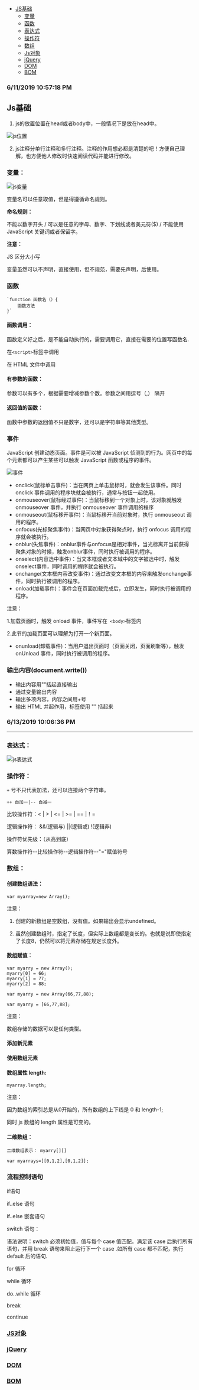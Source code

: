 <!-- TOC -->
- [JS基础](#Js基础)
    - [变量](#变量)
    - [函数](#函数)
    - [表达式](#表达式)
    - [操作符](#操作符)
    - [数组](#数组)
    - [Js对象](#Js对象)
    - [jQuery](#jQuery)
    - [DOM](#DOM)
    - [BOM](#BOM)


<!-- /TOC -->
### 6/11/2019 10:57:18 PM 
## Js基础

1. js的放置位置在head或者body中，一般情况下是放在head中。

![js位置](https://i.imgur.com/OCHQ7I4.png)

2. js注释分单行注释和多行注释。注释的作用想必都是清楚的吧！方便自己理解，也方便他人修改时快速阅读代码并能进行修改。

### 变量：

![js变量](https://i.imgur.com/yUMWChh.png)

变量名可以任意取值，但是得遵循命名规则。

**命名规则：**

不能以数字开头 / 可以是任意的字母、数字、下划线或者美元符($) / 不能使用   JavaScript 关键词或者保留字。

**注意：** 

JS 区分大小写

变量虽然可以不声明，直接使用，但不规范，需要先声明，后使用。

### 函数

    `function 函数名（）{
		函数方法
    }`

#### 函数调用：

函数定义好之后，是不能自动执行的，需要调用它，直接在需要的位置写函数名.

在`<script>`标签中调用

在 HTML 文件中调用

#### 有参数的函数：

参数可以有多个，根据需要增减参数个数。参数之间用逗号（,）
隔开

#### 返回值的函数：

函数中参数的返回值不只是数字，还可以是字符串等其他类型。

### 事件

JavaScript 创建动态页面。事件是可以被 JavaScript 侦测到的行为。网页中的每个元素都可以产生某些可以触发 JavaScript 函数或程序的事件。

![事件](https://i.imgur.com/EMx304v.png)

- onclick(鼠标单击事件)：当在网页上单击鼠标时，就会发生该事件。同时 onclick 事件调用的程序块就会被执行，通常与按钮一起使用。
- onmouseover(鼠标经过事件)：当鼠标移到一个对象上时，该对象就触发 onmouseover 事件，并执行 onmouseover 事件调用的程序
-  onmouseout(鼠标移开事件)：当鼠标移开当前对象时，执行 onmouseout 调用的程序。
-  onfocus(光标聚焦事件)：当网页中对象获得聚点时，执行 onfocus 调用的程序就会被执行。
-  onblur(失焦事件)：onblur事件与onfocus是相对事件，当光标离开当前获得聚焦对象的时候，触发onblur事件，同时执行被调用的程序。
-  onselect(内容选中事件)：当文本框或者文本域中的文字被选中时，触发onselect事件，同时调用的程序就会被执行。
-  onchange(文本框内容改变事件)：通过改变文本框的内容来触发onchange事件，同时执行被调用的程序。
-  onload(加载事件)：事件会在页面加载完成后，立即发生，同时执行被调用的程序。

注意：

1.加载页面时，触发 onload 事件，事件写在` <body>`标签内

2.此节的加载页面可以理解为打开一个新页面。

- onunload(卸载事件)：当用户退出页面时（页面关闭，页面刷新等），触发 onUnload 事件，同时执行被调用的程序。

### 输出内容(document.write())

+ 输出内容用""括起直接输出
+ 通过变量输出内容
+ 输出多项内容，内容之间用+号
+ 输出 HTML 并起作用，标签使用 "" 括起来


### 6/13/2019 10:06:36 PM 

---
### 表达式：

![js表达式](https://i.imgur.com/1KrQBy0.png)

### 操作符：

`+` 号不只代表加法，还可以连接两个字符串。

    ++ 自加一|-- 自减一

比较操作符：< | > | <= | >= | == |！=

逻辑操作符： &&(逻辑与)  ||(逻辑或)  !(逻辑非)

操作符优先级：（从高到底）

算数操作符--比较操作符--逻辑操作符--"="赋值符号

### 数组：

#### 创建数组语法：

    var myarray=new Array();

注意：

1) 创建的新数组是空数组，没有值。如果输出会显示undefined。

2) 虽然创建数组时，指定了长度，但实际上数组都是变长的。也就是说即使指定了长度8，仍然可以将元素存储在规定长度外。

#### 数组赋值：

    var myarry = new Array();
	myarry[0] = 66;
    myarry[1] = 77;
    myarry[2] = 88;
 
    var myarry = new Array(66,77,88);
    
    var myarry = [66,77,88];

注意：

数组存储的数据可以是任何类型。	

#### 添加新元素

#### 使用数组元素

#### 数组属性 length:

    myarray.length;
注意：
 
因为数组的索引总是从0开始的，所有数组的上下线是 0 和 length-1;
 
同时 js 数组的 length 属性是可变的。

#### 二维数组：

    二维数组表示： myarry[][]

    var myarrays=[[0,1,2],[0,1,2]];

### 流程控制语句

if语句

if..else 语句

if..else 嵌套语句

switch 语句：

语法说明：switch 必须初始值，值与每个 case 值匹配。满足该 case
后执行所有语句，并用 break 语句来阻止运行下一个 case .如所有 case 都不匹配，执行 default 后的语句.

for 循环

while 循环

do..while 循环

break

continue

### [JS对象](https://github.com/helloGitHubQ/FiveYears/blob/master/docs/web/jsObject.md)

### [jQuery](https://github.com/helloGitHubQ/FiveYears/blob/master/docs/web/jQuery.md)

### [DOM](https://github.com/helloGitHubQ/FiveYears/blob/master/docs/web/DOM.md)

### [BOM](https://github.com/helloGitHubQ/FiveYears/blob/master/docs/web/browserObject.md)